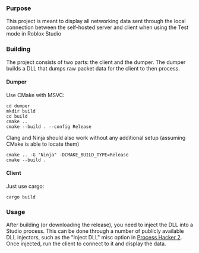 ### Purpose
This project is meant to display all networking data sent through the local connection between the self-hosted server and client when using the Test mode in Roblox Studio

### Building
The project consists of two parts: the client and the dumper. The dumper builds a DLL that dumps raw packet data for the client to then process.

#### Dumper
Use CMake with MSVC:
```
cd dumper
mkdir build
cd build
cmake ..
cmake --build . --config Release
```

Clang and Ninja should also work without any additional setup (assuming CMake is able to locate them)
```
cmake .. -G "Ninja" -DCMAKE_BUILD_TYPE=Release
cmake --build . 
```

#### Client
Just use cargo:
```
cargo build
```

### Usage
After building (or downloading the release), you need to inject the DLL into a Studio process. This can be done through a number of publicly available DLL injectors, such as the "Inject DLL" misc option in [Process Hacker 2](https://processhacker.sourceforge.io). Once injected, run the client to connect to it and display the data.

